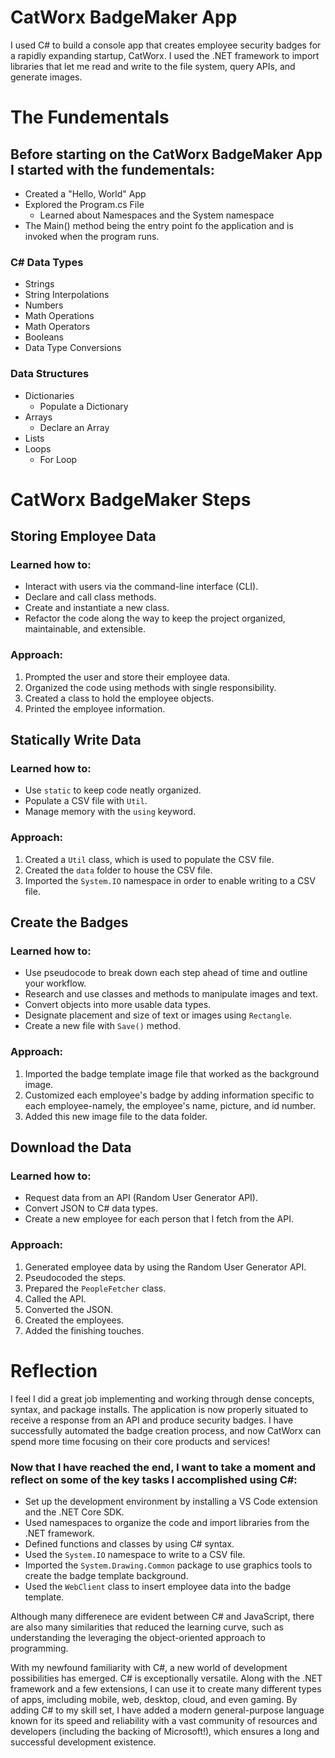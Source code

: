 # CatWorx BadgeMaker App
I used C# to build a console app that creates employee security badges for a rapidly expanding startup, CatWorx. I used the .NET framework to import libraries that let me read and write to the file system, query APIs, and generate images.

# The Fundementals
## Before starting on the CatWorx BadgeMaker App I started with the fundementals:

- Created a "Hello, World" App
- Explored the Program.cs File
  - Learned about Namespaces and the System namespace
- The Main() method being the entry point fo the application and is invoked when the program runs.

### C# Data Types
- Strings
- String Interpolations
- Numbers
- Math Operations
- Math Operators
- Booleans
- Data Type Conversions

### Data Structures
- Dictionaries
  - Populate a Dictionary
- Arrays
  - Declare an Array
- Lists
- Loops
  - For Loop

# CatWorx BadgeMaker Steps
## Storing Employee Data
### Learned how to:
- Interact with users via the command-line interface (CLI).
- Declare and call class methods.
- Create and instantiate a new class.
- Refactor the code along the way to keep the project organized, maintainable, and extensible.
### Approach:
1. Prompted the user and store their employee data.
2. Organized the code using methods with single responsibility.
3. Created a class to hold the employee objects.
4. Printed the employee information.

## Statically Write Data
### Learned how to:
- Use ``static`` to keep code neatly organized.
- Populate a CSV file with ``Util``.
- Manage memory with the ``using`` keyword.
### Approach:
1. Created a ``Util`` class, which is used to populate the CSV file.
2. Created the ``data`` folder to house the CSV file.
3. Imported the ``System.IO`` namespace in order to enable writing to a CSV file.

## Create the Badges
### Learned how to:
- Use pseudocode to break down each step ahead of time and outline your workflow.
- Research and use classes and methods to manipulate images and text.
- Convert objects into more usable data types.
- Designate placement and size of text or images using ``Rectangle``.
- Create a new file with ``Save()`` method.
### Approach:
1. Imported the badge template image file that worked as the background image.
2. Customized each employee's badge by adding information specific to each employee-namely, the employee's name, picture, and id number.
3. Added this new image file to the data folder.

## Download the Data
### Learned how to:
- Request data from an API (Random User Generator API).
- Convert JSON to C# data types.
- Create a new employee for each person that I fetch from the API.
### Approach:
1. Generated employee data by using the Random User Generator API.
2. Pseudocoded the steps.
3. Prepared the ``PeopleFetcher`` class.
4. Called the API.
5. Converted the JSON.
6. Created the employees.
7. Added the finishing touches.

# Reflection
I feel I did a great job implementing and working through dense concepts, syntax, and package installs. The application is now properly situated to receive a response from an API and produce security badges. I have successfully automated the badge creation process, and now CatWorx can spend more time focusing on their core products and services!

### Now that I have reached the end, I want to take a moment and reflect on some of the key tasks I accomplished using C#:
- Set up the development environment by installing a VS Code extension and the .NET Core SDK.
- Used namespaces to organize the code and import libraries from the .NET framework.
- Defined functions and classes by using C# syntax.
- Used the ``System.IO`` namespace to write to a CSV file.
- Imported the ``System.Drawing.Common`` package to use graphics tools to create the badge template background.
- Used the ``WebClient`` class to insert employee data into the badge template.

Although many differenece are evident between C# and JavaScript, there are also many similarities that reduced the learning curve, such as understanding the leveraging the object-oriented approach to programming.

With my newfound familiarity with C#, a new world of development possibilities has emerged. C# is exceptionally versatile. Along with the .NET framework and a few extensions, I can use it to create many different types of apps, imcluding mobile, web, desktop, cloud, and even gaming. By adding C# to my skill set, I have added a modern general-purpose language known for its speed and reliability with a vast community of resources and developers (including the backing of Microsoft!), which ensures a long and successful development existence.
